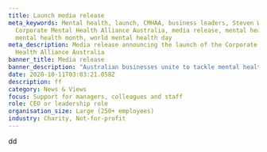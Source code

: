 ```yaml
---
title: Launch media release
meta_keywords: Mental health, launch, CMHAA, business leaders, Steven Worrall,
  Corporate Mental Health Alliance Australia, media release, mental health week,
  mental health month, world mental health day
meta_description: Media release announcing the launch of the Corporate Mental
  Health Alliance Australia
banner_title: Media release
banner_description: "Australian businesses unite to tackle mental health in the workplace "
date: 2020-10-11T03:03:21.058Z
description: ff
category: News & Views
focus: Support for managers, colleagues and staff
role: CEO or leadership role
organisation_size: Large (250+ employees)
industry: Charity, Not-for-profit
---
```

dd